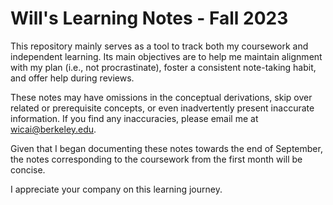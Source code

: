 # Will's Learning Notes - Fall 2023

This repository mainly serves as a tool to track both my coursework and independent learning. Its main objectives are to help me maintain alignment with my plan (i.e., not procrastinate), foster a consistent note-taking habit, and offer help during reviews.

These notes may have omissions in the conceptual derivations, skip over related or prerequisite concepts, or even inadvertently present inaccurate information. If you find any inaccuracies, please email me at wicai@berkeley.edu.

Given that I began documenting these notes towards the end of September, the notes corresponding to the coursework from the first month will be concise.

I appreciate your company on this learning journey.
